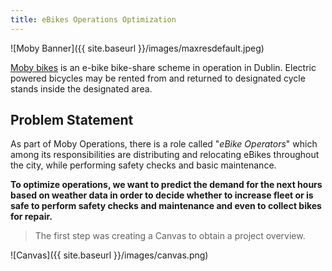 ```yaml
---
title: eBikes Operations Optimization
---
```


![Moby Banner]({{ site.baseurl }}/images/maxresdefault.jpeg)

[Moby bikes](https://mobybikes.com/) is an e-bike bike-share scheme in operation in Dublin. Electric powered bicycles may be rented from and returned to designated cycle stands inside the designated area.


## Problem Statement

As part of Moby Operations, there is a role called "_eBike Operators_" which among its responsibilities are distributing and relocating eBikes throughout the city, while performing safety checks and basic maintenance.

**To optimize operations, we want to predict the demand for the next hours based on weather data in order to decide whether to increase fleet or is safe to perform safety checks and maintenance and even to collect bikes for repair.**

> The first step was creating a Canvas to obtain a project overview.

![Canvas]({{ site.baseurl }}/images/canvas.png)
